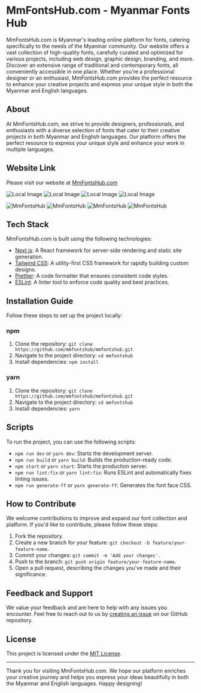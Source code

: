 # MmFontsHub.com - Myanmar Fonts Hub

MmFontsHub.com is Myanmar's leading online platform for fonts, catering specifically to the needs of the Myanmar community. Our website offers a vast collection of high-quality fonts, carefully curated and optimized for various projects, including web design, graphic design, branding, and more. Discover an extensive range of traditional and contemporary fonts, all conveniently accessible in one place. Whether you're a professional designer or an enthusiast, MmFontsHub.com provides the perfect resource to enhance your creative projects and express your unique style in both the Myanmar and English languages.

## About

At MmFontsHub.com, we strive to provide designers, professionals, and enthusiasts with a diverse selection of fonts that cater to their creative projects in both Myanmar and English languages. Our platform offers the perfect resource to express your unique style and enhance your work in multiple languages.

## Website Link

Please visit our website at [MmFontsHub.com](https://www.mmfontshub.com)

![Local Image](/public/images/mmfontshub_desktop_01.png)
![Local Image](/public/images/mmfontshub_desktop_02.png)
![Local Image](/public/images/mmfontshub_mobile_01.png)
![Local Image](/public/images/mmfontshub_mobile_02.png)

<div>
  <img src='/public/images/mmfontshub_desktop_01.png' alt="MmFontsHub">
  <img src="/public/images/mmfontshub_desktop_02.png" alt="MmFontsHub">
  <img src="/public/images/mmfontshub_mobile_01.png" alt="MmFontsHub">
  <img src="/public/images/mmfontshub_mobile_02.png" alt="MmFontsHub">
</div>

## Tech Stack

MmFontsHub.com is built using the following technologies:

- [Next.js](https://nextjs.org/): A React framework for server-side rendering and static site generation.
- [Tailwind CSS](https://tailwindcss.com/): A utility-first CSS framework for rapidly building custom designs.
- [Prettier](https://prettier.io/): A code formatter that ensures consistent code styles.
- [ESLint](https://eslint.org/): A linter tool to enforce code quality and best practices.

## Installation Guide

Follow these steps to set up the project locally:

### npm

1. Clone the repository: `git clone https://github.com/mmfontshub/mmfontshub.git`
2. Navigate to the project directory: `cd mmfontshub`
3. Install dependencies: `npm install`

### yarn

1. Clone the repository: `git clone https://github.com/mmfontshub/mmfontshub.git`
2. Navigate to the project directory: `cd mmfontshub`
3. Install dependencies: `yarn`

## Scripts

To run the project, you can use the following scripts:

- `npm run dev` or `yarn dev`: Starts the development server.
- `npm run build` or `yarn build`: Builds the production-ready code.
- `npm start` or `yarn start`: Starts the production server.
- `npm run lint:fix` or `yarn lint:fix`: Runs ESLint and automatically fixes linting issues.
- `npm run generate-ff` or `yarn generate-ff`: Generates the font face CSS.

## How to Contribute

We welcome contributions to improve and expand our font collection and platform. If you'd like to contribute, please follow these steps:

1. Fork the repository.
2. Create a new branch for your feature: `git checkout -b feature/your-feature-name`.
3. Commit your changes: `git commit -m 'Add your changes'`.
4. Push to the branch: `git push origin feature/your-feature-name`.
5. Open a pull request, describing the changes you've made and their significance.

## Feedback and Support

We value your feedback and are here to help with any issues you encounter. Feel free to reach out to us by [creating an issue](https://github.com/mmfontshub/feedback/issues) on our GitHub repository.

## License

This project is licensed under the [MIT License](LICENSE).

---

Thank you for visiting MmFontsHub.com. We hope our platform enriches your creative journey and helps you express your ideas beautifully in both the Myanmar and English languages. Happy designing!
